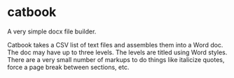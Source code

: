 # catbook

A very simple docx file builder.

Catbook takes a CSV list of text files and assembles them into a Word doc. The doc may have up to three levels. The levels are titled using Word styles. There are a very small number of markups to do things like italicize quotes, force a page break between sections, etc.


